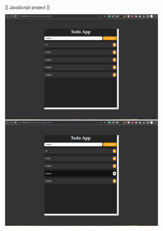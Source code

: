|| JavaScript project ||

<img src="https://github.com/md-jaman-web-developer/java-script/blob/main/%7C%7C%7C%20HTML_JS_CSS%20_Project_Example_Photos%7C%7C/Screenshot%20from%202023-12-05%2018-59-39.png"/>
<img src="https://github.com/md-jaman-web-developer/java-script/blob/main/%7C%7C%7C%20HTML_JS_CSS%20_Project_Example_Photos%7C%7C/Screenshot%20from%202023-12-05%2018-59-45.png"/>
